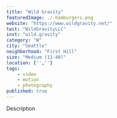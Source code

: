 ```yaml
---
title: "Wild Gravity"
featuredImage: ./-hamburgers.png
website: "https://www.wildgravity.net/"
twit: "WildGravityLLC"
inst: "wild.gravity"
category: "W"
city: "Seattle"
neighborhood: "First Hill"
size: "Medium (11-40)"
location: ['','']
tags:
    - video
    - motion
    - photography
published: true
---
```


Description
